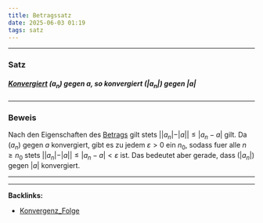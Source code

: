 ```yaml
---
title: Betragssatz
date: 2025-06-03 01:19
tags: satz
---
```


----

### Satz
##### [Konvergiert](konvergenz_folge) $(a_n)$ gegen $a$, so konvergiert $(|a_n|)$ gegen $|a|$

---

### Beweis
Nach den Eigenschaften des [Betrags](betrag) gilt stets $||a_n|-|a||\le |a_n-a|$ gilt. Da $(a_n)$
gegen $a$ konvergiert, gibt es zu jedem $\varepsilon>0$ ein $n_{0}$, sodass fuer alle $n\ge n_{0}$ stets 
$||a_n|-|a||\le |a_n-a|<\varepsilon$ ist. Das bedeutet aber gerade, dass $(|a_n|)$ gegen $|a|$ konvergiert.






----

----
**Backlinks:**
- [Konvergenz_Folge](/konvergenz_folge)
